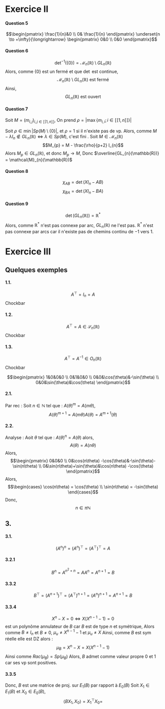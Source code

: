 # Exercice II
#### Question 5
$$\begin{pmatrix}
\frac{1}{n}&0 \\
0& \frac{1}{n}
\end{pmatrix} \underset{n \to +\infty}{\longrightarrow}  \begin{pmatrix}
0&0 \\
0&0
\end{pmatrix}$$

#### Question 6
$$\det^{-1}(\{  0\}) = \mathcal{M}_{n}(\mathbb{R}) \setminus GL_{n}(\mathbb{R})$$
Alors, comme $\{ 0 \}$ est un fermé et que $\det$ est continue, 
$$\mathcal{M}_{n}(\mathbb{R}) \setminus GL_{n}(\mathbb{R}) \text{ est fermé}$$
Ainsi, 
$$GL_{n}(\mathbb{R}) \text{ est ouvert }$$

#### Question 7
Soit $M = (m_{i, j})_{i, j \in [\![1, n]\!]}$, 
On prend $\rho = |\max\{ m_{i, i} ; i \in [\![1, n]\!]\}|$

Soit $\rho \in \min \left| Sp(M)\setminus \{ 0 \} \right|$, et $\rho = 1$ si il n'existe pas de vp. 
Alors, comme $M-\lambda I_{n} \notin GL_{n}(\mathbb{R}) \Leftrightarrow \lambda \in Sp(M)$, c'est fini .
Soit $M \in \mathcal{M}_{n}(\mathbb{R})$
$$M_{p} = M - \frac{\rho}{p+2} I_{n}$$
Alors $M_{p} \in GL_{n}(\mathbb{R})$, et donc $M_{p} \to M$, Donc $\overline{GL_{n}(\mathbb{R})} = \mathcal{M}_{n}(\mathbb{R})$

#### Question 8
$$\chi_{AB} = \det(XI_{n}-AB)$$
$$\chi_{BA} = \det(XI_{n} - BA)$$

#### Question 9
$$\det(GL_{n}(\mathbb{R})) = \mathbb{R}^{*}$$
Alors, comme $\mathbb{R}^{*}$ n'est pas connexe par arc, $GL_{n}(\mathbb{R})$ ne l'est pas. 
$\mathbb{R}^{*}$ n'est pas connexe par arcs car il n'existe pas de chemins continu de $-1$ vers $1$. 

# Exercice III
## Quelques exemples
#### 1.1.
$$A^{\top} = I_{n} = A$$
Chockbar
#### 1.2.
$$A^{\top} = A \in \mathcal{S}_{n}(\mathbb{R})$$
Chockbar
#### 1.3.
$$A^{\top} = A^{-1} \in O_{n}(\mathbb{R})$$
Chockbar

$$\begin{pmatrix}
1&0&0&0 \\
0&1&0&0 \\
0&0&\cos(\theta)&-\sin(\theta) \\
0&0&\sin(\theta)&\cos(\theta)
\end{pmatrix}$$


#### 2.1.
Par rec : 
Soit $n \in \mathbb{N}$ tel que : $A(\theta)^{m} = A(m\theta)$, 
$$A(\theta)^{m+1} = A(m\theta)A(\theta) = A^{m+1}(\theta)$$

#### 2.2.
Analyse : 
Aoit $\theta$ tel que : $A(\theta)^{n} = A(\theta)$ alors,
$$A(\theta) = A(n \theta)$$
Alors, 
$$\begin{pmatrix}
0&0&0 \\
0&\cos(n\theta) -\cos(\theta)&-\sin(\theta)-\sin(n\theta) \\
0&\sin(n\theta)+\sin(\theta)&\cos(n\theta) -\cos(\theta)
\end{pmatrix}$$
Alors, 
$$\begin{cases}
\cos(n\theta) = \cos(\theta) \\
\sin(n\theta) = -\sin(\theta)
\end{cases}$$
Donc, 
$$n \in \pi \mathbb{N}$$


## 3.
#### 3.1.
$$(A^{n})^{n} = (A^{n})^{\top}= (A^{\top})^{\top} =A 
$$

#### 3.2.1
$$B^{n} = A^{n^{2}+n} = AA^{n} = A^{n+1}  =B$$

#### 3.3.2
$$B^{\top} = (A^{n+1})^{\top} = (A^{\top})^{n+1} = (A^{n})^{n+1} = A^{n+1} = B $$

#### 3.3.4
$$X^{n} - X = 0 \Leftrightarrow X(X^{n-1}-1) = 0$$
est un polynôme annulateur de $B$ car $B$ est de type $n$ et symétrique, 
Alors comme $B\neq I_{n}$ et $B \neq 0$, $\mu_{u} \neq X^{n-1}-1$ et $\mu_{u} \neq X$ Ainsi, comme $B$ est sym réelle elle est DZ alors : 
$$\mu_{B} = X^{n}-X = X(X^{n-1}-1) $$
Ainsi comme $Rac({\mu_{B}}) = Sp(\mu_{B})$
Alors, $B$ admet comme valeur propre $0$ et $1$ car ses vp sont positives. 

#### 3.3.5
Donc, $B$ est une matrice de proj. sur $E_{1}(B)$ par rapport à $E_{0}(B)$
Soit $X_{1} \in E_{1}(B)$ et $X_{0} \in E_{0}(B)$, 
$$\left< BX_{1}, X_{0} \right>  = X_{1}^{\top}X_{0} =  $$
